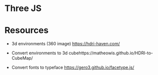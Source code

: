 # Three JS

# Resources

- 3d environments (360 image)
https://hdri-haven.com/


- Convert environments to 3d cubehttps://matheowis.github.io/HDRI-to-CubeMap/

- Convert fonts to typeface
https://gero3.github.io/facetype.js/